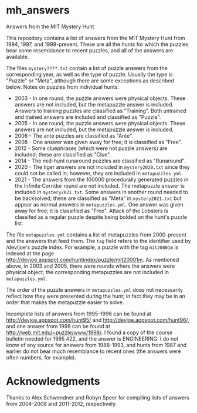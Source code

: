 mh\_answers
===========

Answers from the MIT Mystery Hunt

This repository contains a list of answers from the MIT Mystery Hunt
from 1994, 1997, and 1999-present.  These are all the hunts for which
the puzzles bear some resemblance to recent puzzles, and all of the
answers are available.

The files `mystery????.txt` contain a list of puzzle answers from the
corresponding year, as well as the type of puzzle.  Usually the type
is "Puzzle" or "Meta", although there are some exceptions as described
below.
Notes on puzzles from individual hunts:
* 2003 - In one round, the puzzle answers were physical objects.  These
answers are not included, but the metapuzzle answer is included.
Answers to training puzzles are classified as "Training".  Both
untrained and trained answers are included and classified as "Puzzle".
* 2005 - In one round, the puzzle answers were physical objects.  These
answers are not included, but the metapuzzle answer is included.
* 2006 - The ante puzzles are classified as "Ante".
* 2008 - One answer was given away for free; it is classified as "Free".
* 2012 - Some cluephrases (which were not puzzle answers) are included;
these are classified as "Clue".
* 2014 - The mid-hunt runaround puzzles are classified as "Runaround".
* 2020 - The tiger answers are not included in `mystery2020.txt` since they could not be called in; however, they are included in `metapuzzles.yml`.
* 2021 - The answers from the 100000 procedurally generated puzzles in the Infinite Corridor round are not included.  The metapuzzle answer is included in `mystery2021.txt`.  Some answers in another round needed to be backsolved; these are classified as "Meta" in `mystery2021.txt` but appear as normal answers in `metapuzzles.yml`.  One answer was given away for free; it is classified as "Free".  Attack of the Lobsters is classifed as a regular puzzle despite being bolded on the hunt's puzzle list.

The file `metapuzzles.yml` contains a list of metapuzzles from
2000-present and the answers that feed them.  The `tag` field refers
to the identifier used by /dev/joe's puzzle index.  For example, a
puzzle with the tag `mit20001m` is indexed at the page
http://devjoe.appspot.com/huntindex/puzzle/mit20001m.
As mentioned above, in 2003 and 2005, there were rounds where the
answers were physical object; the corresponding metapuzzles are not
included in `metapuzzles.yml`.

The order of the puzzle answers in `metapuzzles.yml` does not necessarily reflect how they were presented during the hunt; in fact they may be in an order that makes the metapuzzle easier to solve.

Incomplete lists of answers from 1995-1996 can be found at
http://devjoe.appspot.com/hunt95/ and http://devjoe.appspot.com/hunt96/, and
one answer from 1998 can be found at http://web.mit.edu/~puzzle/www/1998/.  I
found a copy of the course bulletin needed for 1995 #22, and the answer is
ENGINEERING.  I do not know of any source for answers from 1988-1993, and hunts
from 1987 and earlier do not bear much resemblance to recent ones (the answers
were often numbers, for example).

Acknowledgments
===============
Thanks to Alex Schwendner and Robyn Speer for compiling lists of
answers from 2004-2008 and 2011-2012, respectively.
